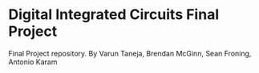 # Digital Integrated Circuits Final Project
Final Project repository. 
By Varun Taneja, Brendan McGinn, Sean Froning, Antonio Karam
